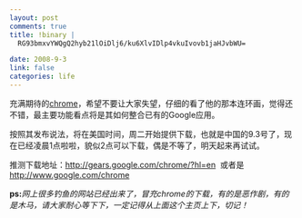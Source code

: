 ```yaml
--- 
layout: post
comments: true
title: !binary |
  RG93bmxvYWQgQ2hyb21lOiDlj6/ku6XlvIDlp4vkuIvovb1jaHJvbWU=

date: 2008-9-3
link: false
categories: life
---
```

充满期待的<a href="../../../?action=show&amp;id=377">chrome</a>，希望不要让大家失望，仔细的看了他的那本连环画，觉得还不错，最主要功能看点将是其如何整合已有的Google应用。

按照其发布说法，将在美国时间，周二开始提供下载，也就是中国的9.3号了，现在已经凌晨1点啦啦，貌似2点可以下载，偶是不等了，明天起来再试试。

推测下载地址：<a href="http://gears.google.com/chrome/?hl=en">http://gears.google.com/chrome/?hl=en</a>  或者是 <a href="http://www.google.com/chrome">http://www.google.com/chrome</a>

<strong>ps:</strong><em>网上很多钓鱼的网站已经出来了，冒充chrome的下载，有的是恶作剧，有的是木马，请大家耐心等下下，一定记得从上面这个主页上下，切记！</em>
